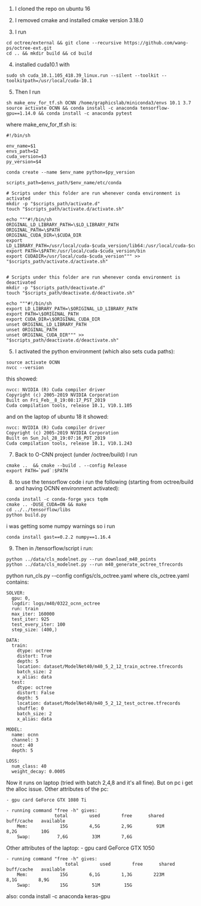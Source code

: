 1. I cloned the repo on ubuntu 16
2. I removed cmake and installed cmake version 3.18.0

3. I run
```
cd octree/external && git clone --recursive https://github.com/wang-ps/octree-ext.git
cd .. && mkdir build && cd build
```

4. installed cuda10.1 with
```
sudo sh cuda_10.1.105_418.39_linux.run --silent --toolkit --toolkitpath=/usr/local/cuda-10.1
```

5. Then I run
```
sh make_env_for_tf.sh OCNN /home/graphicslab/miniconda3/envs 10.1 3.7
source activate OCNN && conda install -c anaconda tensorflow-gpu==1.14.0 && conda install -c anaconda pytest
```
where make_env_for_tf.sh is:
```
#!/bin/sh

env_name=$1
envs_path=$2
cuda_version=$3
py_version=$4

conda create --name $env_name python=$py_version

scripts_path=$envs_path/$env_name/etc/conda

# Scripts under this folder are run whenever conda environment is activated
mkdir -p "$scripts_path/activate.d"
touch "$scripts_path/activate.d/activate.sh"

echo """#!/bin/sh
ORIGINAL_LD_LIBRARY_PATH=\$LD_LIBRARY_PATH
ORIGINAL_PATH=\$PATH
ORIGINAL_CUDA_DIR=\$CUDA_DIR
export LD_LIBRARY_PATH=/usr/local/cuda-$cuda_version/lib64:/usr/local/cuda-$cuda_version/extras/CUPTI/lib64:\$LD_LIBRARY_PATH
export PATH=\$PATH:/usr/local/cuda-$cuda_version/bin
export CUDADIR=/usr/local/cuda-$cuda_version""" >> "$scripts_path/activate.d/activate.sh"


# Scripts under this folder are run whenever conda environment is deactivated
mkdir -p "$scripts_path/deactivate.d"
touch "$scripts_path/deactivate.d/deactivate.sh"

echo """#!/bin/sh
export LD_LIBRARY_PATH=\$ORIGINAL_LD_LIBRARY_PATH
export PATH=\$ORIGINAL_PATH
export CUDA_DIR=\$ORIGINAL_CUDA_DIR
unset ORIGINAL_LD_LIBRARY_PATH
unset ORIGINAL_PATH
unset ORIGINAL_CUDA_DIR""" >> "$scripts_path/deactivate.d/deactivate.sh"
```

5. I activated the python environment (which also sets cuda paths):
```
source activate OCNN
nvcc --version 
```
this showed:
```
nvcc: NVIDIA (R) Cuda compiler driver
Copyright (c) 2005-2019 NVIDIA Corporation
Built on Fri_Feb__8_19:08:17_PST_2019
Cuda compilation tools, release 10.1, V10.1.105
```
and on the laptop of ubuntu 18 it showed:
```
nvcc: NVIDIA (R) Cuda compiler driver
Copyright (c) 2005-2019 NVIDIA Corporation
Built on Sun_Jul_28_19:07:16_PDT_2019
Cuda compilation tools, release 10.1, V10.1.243
```

7. Back to O-CNN project (under /octree/build) I run
```
cmake ..  && cmake --build . --config Release
export PATH=`pwd`:$PATH
```

8. to use the tensorflow code i run the following (starting from octree/build and having OCNN environment activated): 
```commandline
conda install -c conda-forge yacs tqdm
cmake .. -DUSE_CUDA=ON && make
cd ../../tensorflow/libs
python build.py
```

i was getting some numpy warnings so i run
```commandline
conda install gast==0.2.2 numpy==1.16.4
```

9. Then in /tensorflow/script i run:
```
python ../data/cls_modelnet.py --run download_m40_points
python ../data/cls_modelnet.py --run m40_generate_octree_tfrecords

``` 
python run_cls.py --config configs/cls_octree.yaml
where cls_octree.yaml contains:

``` 
SOLVER:
  gpu: 0,
  logdir: logs/m40/0322_ocnn_octree
  run: train
  max_iter: 160000
  test_iter: 925
  test_every_iter: 100
  step_size: (400,)

DATA:
  train:
    dtype: octree
    distort: True
    depth: 5
    location: dataset/ModelNet40/m40_5_2_12_train_octree.tfrecords 
    batch_size: 2
    x_alias: data
  test: 
    dtype: octree
    distort: False
    depth: 5
    location: dataset/ModelNet40/m40_5_2_12_test_octree.tfrecords
    shuffle: 0
    batch_size: 2
    x_alias: data

MODEL:
  name: ocnn
  channel: 3
  nout: 40
  depth: 5

LOSS:
  num_class: 40
  weight_decay: 0.0005
```


Now it runs on laptop (tried with batch 2,4,8 and it's all fine). But on pc i get the alloc issue.
Other attributes of the pc:

    - gpu card GeForce GTX 1080 Ti

    - running command "free -h" gives:
                      total        used        free      shared  buff/cache   available
        Mem:            15G        4,5G        2,9G         91M        8,2G         10G
        Swap:          7,6G         33M        7,6G
        
Other attributes of the laptop:
    - gpu card GeForce GTX 1050
    
    - running command "free -h" gives:
                          total        used        free      shared  buff/cache   available
        Mem:            15G        6,1G        1,3G        223M        8,1G        8,9G
        Swap:           15G         51M         15G


also:
conda install -c anaconda keras-gpu
